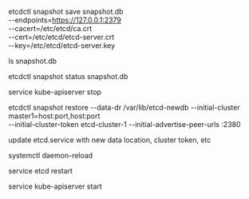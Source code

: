 etcdctl snapshot save snapshot.db \
 --endpoints=https://127.0.0.1:2379 \
 --cacert=/etc/etcd/ca.crt \
 --cert=/etc/etcd/etcd-server.crt \
 --key=/etc/etcd/etcd-server.key
 

ls snapshot.db

etcdctl snapshot status snapshot.db

service kube-apiserver stop

etcdctl snapshot restore --data-dr /var/lib/etcd-newdb --initial-cluster master1=host:port,host:port \
--initial-cluster-token etcd-cluster-1 --initial-advertise-peer-urls <host>:2380

update etcd.service with new data location, cluster token, etc

systemctl daemon-reload

service etcd restart

service kube-apiserver start
